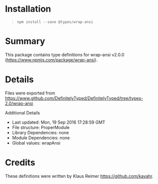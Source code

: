 # Installation
> `npm install --save @types/wrap-ansi`

# Summary
This package contains type definitions for wrap-ansi v2.0.0 (https://www.npmjs.com/package/wrap-ansi).

# Details
Files were exported from https://www.github.com/DefinitelyTyped/DefinitelyTyped/tree/types-2.0/wrap-ansi

Additional Details
 * Last updated: Mon, 19 Sep 2016 17:28:59 GMT
 * File structure: ProperModule
 * Library Dependencies: none
 * Module Dependencies: none
 * Global values: wrapAnsi

# Credits
These definitions were written by Klaus Reimer <https://github.com/kayahr>.
